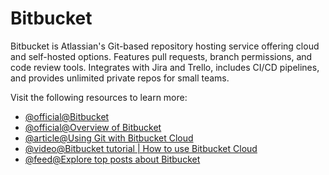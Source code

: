 # Bitbucket

Bitbucket is Atlassian's Git-based repository hosting service offering cloud and self-hosted options. Features pull requests, branch permissions, and code review tools. Integrates with Jira and Trello, includes CI/CD pipelines, and provides unlimited private repos for small teams.

Visit the following resources to learn more:

- [@official@Bitbucket](https://bitbucket.org/product)
- [@official@Overview of Bitbucket](https://bitbucket.org/product/guides/getting-started/overview#a-brief-overview-of-bitbucket)
- [@article@Using Git with Bitbucket Cloud](https://www.atlassian.com/git/tutorials/learn-git-with-bitbucket-cloud)
- [@video@Bitbucket tutorial | How to use Bitbucket Cloud](https://www.youtube.com/watch?v=M44nEyd_5To)
- [@feed@Explore top posts about Bitbucket](https://app.daily.dev/tags/bitbucket?ref=roadmapsh)
